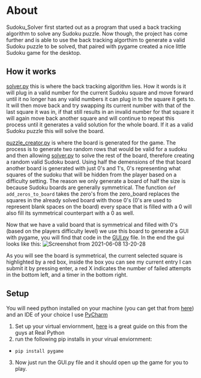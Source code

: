 # About
Sudoku_Solver first started out as a program that used a back tracking algorithm to solve any Sudoku puzzle. Now though, the project has come further and is able to use the back tracking algorthim to generate a valid Sudoku puzzle to be solved, that paired with pygame created a nice little Sudoku game for the desktop.

## How it works

[solver.py](https://github.com/forrestpatwalker/Sudoku_Solver/blob/main/solver.py) this is where the back tracking algorithm lies. How it words is it will plug in a valid number for the current Sudoku square and move forward until it no longer has any valid numbers it can plug in to the square it gets to. It will then move back and try swapping its current number with that of the last square it was in, if that still results in an invalid number for that square it will again move back another square and will continue to repeat this process until it generates a valid solution for the whole board. If it as a valid Sudoku puzzle this will solve the board.

[puzzle_creator.py](https://github.com/forrestpatwalker/Sudoku_Solver/blob/main/puzzle_creator.py) is where the board is generated for the game. The process is to generate two random rows that would be valid for a sudoku and then allowing [solver.py](https://github.com/forrestpatwalker/Sudoku_Solver/blob/main/solver.py) to solve the rest of the board, therefore creating a random valid Sudoku board. Using half the demensions of the that board another board is generated with just 0's and 1's, 0's representing what squares of the sudoku that will be hidden from the player based on a difficulty setting. The reason we only generate a board of half the size is because Sudoku boards are generally symmetrical. The function `def add_zeros_to_board` takes the zero's from the zero_board replaces the squares in the already solved board with those 0's (0's are used to represent blank spaces on the board) every space that is filled with a 0 will also fill its symmetrical counterpart with a 0 as well.

Now that we have a valid board that is symmetrical and filled with 0's (based on the players difficulty level) we use this board to generate a GUI with pygame, you will find that code in the [GUI.py](https://github.com/forrestpatwalker/Sudoku_Solver/blob/main/GUI.py) file. In the end the gui looks like this: ![Screenshot from 2021-06-08 13-20-28](https://user-images.githubusercontent.com/17036585/121244644-585d7b80-c85c-11eb-9023-f60ff18b0430.png)
 

As you will see the board is symmetrical, the current selected square is highlighted by a red box, inside the box you can see my current entry I can submit it by pressing enter, a red X indicates the number of failed attempts in the bottom left, and a timer in the bottom right.


## Setup
You will need python installed on your machine (you can get that from [here](https://www.python.org/)) and an IDE of your choice I use [PyCharm](https://www.jetbrains.com/pycharm/)
1. Set up your virtual enviornment, [here](https://realpython.com/python-virtual-environments-a-primer/) is a great guide on this from the guys at Real Python
1. run the following pip installs in your virual enviornment:
  * ``` pip install pygame ```
3. Now just run the GUI.py file and it should open up the game for you to play.
